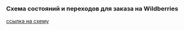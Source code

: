 <h3>Схема состояний и переходов для заказа на Wildberries</h3>
<p><a href="https://app.diagrams.net/#G1jSK2LtKIjvRh4dupfq-CUIgVjiJ7Z1Li#%7B%22pageId%22%3A%22DwxVMScMaF0PvKURhqPZ%22%7D">ссылка на схему</a></p>
<p><img src="" /></p>
